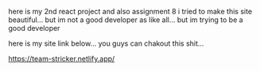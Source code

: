 here is my 2nd react project and also assignment 8
i tried to make this site beautiful...
but im not a good developer as like all...
but im trying to be a good developer

here is my site link below...
you guys can chakout this shit...

https://team-stricker.netlify.app/

